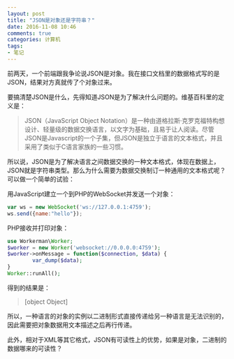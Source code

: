 ```yaml
---
layout: post
title: "JSON是对象还是字符串？"
date: 2016-11-08 10:46
comments: true
categories: 计算机
tags:
- 笔记
---
```


前两天，一个前端跟我争论说JSON是对象。我在接口文档里的数据格式写的是JSON，结果对方真就传了个对象过来。

要搞清楚JSON是什么，先得知道JSON是为了解决什么问题的。维基百科里的定义是：

> JSON（JavaScript Object Notation）是一种由道格拉斯·克罗克福特构想设计、轻量级的数据交换语言，以文字为基础，且易于让人阅读。尽管JSON是Javascript的一个子集，但JSON是独立于语言的文本格式，并且采用了类似于C语言家族的一些习惯。

所以说，JSON是为了解决语言之间数据交换的一种文本格式，体现在数据上，JSON就是字符串类型。那么为什么需要为数据交换制订一种通用的文本格式呢？可以做一个简单的试验：

用JavaScript建立一个到PHP的WebSocket并发送一个对象：

```javascript
var ws = new WebSocket('ws://127.0.0.1:4759');
ws.send({name:"hello"});
```

PHP接收并打印对象：

```php
use Workerman\Worker;
$worker = new Worker('websocket://0.0.0.0:4759');
$worker->onMessage = function($connection, $data) {
        var_dump($data);
}
Worker::runAll();
```

得到的结果是：

> [object Object]

所以，一种语言的对象的实例以二进制形式直接传递给另一种语言是无法识别的，因此需要把对象数据用文本描述之后再行传递。

此外，相对于XML等其它格式，JSON有可读性上的优势，如果是对象，二进制的数据哪来的可读性？
